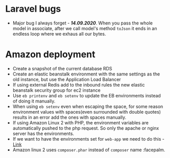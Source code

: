 # Laravel bugs

- Major bug I always forget - ***14.09.2020***. When you pass the whole model in associate, after we call model's method `toJson` it ends in an endless loop where we exhaus all our bytes.

# Amazon deployment

- Create a snapshot of the current database RDS
- Create an elastic beanstalk environment with the same settings as the old instance, but use the Application Load Balancer
- If using external Redis add to the inbound rules the new elastic beanstalk security group for ec2 instance
- Use `eb printenv` and `eb setenv` to update the EB environments instead of doing it manually. 
- When using `eb setenv` even when escaping the space, for some reason environment values with spaces(even surrounded with double quotes) results in an error add the ones with spaces manually.
- If using Amazon Linux 2 with PHP, the environment variables are automatically pushed to the php request. So only the apache or nginx server has the environments. 
- If we want to have the environments set for `web-app` we need to do this - [Link](https://aws.amazon.com/premiumsupport/knowledge-center/elastic-beanstalk-env-variables-linux2/)
- Amazon linux 2 uses `composer.phar` instead of `composer` name :facepalm.
